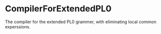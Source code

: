 # CompilerForExtendedPL0
The compiler for the extended PL0 grammer, 
with eliminating local common experssions.

